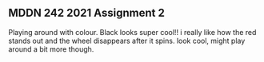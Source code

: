 ## MDDN 242 2021 Assignment 2


Playing around with colour. 
Black looks super cool!! i really like how the red stands out and the wheel disappears after it spins. look cool, might play around a bit more though. 